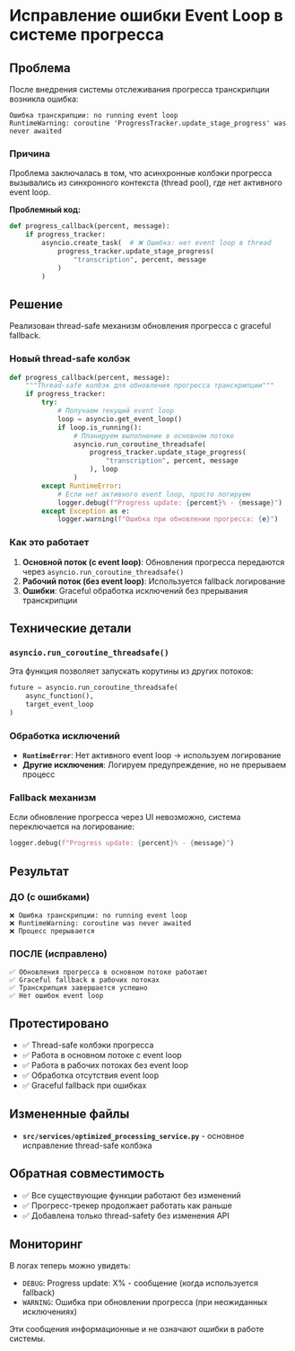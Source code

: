 # Исправление ошибки Event Loop в системе прогресса

## Проблема

После внедрения системы отслеживания прогресса транскрипции возникла ошибка:

```
Ошибка транскрипции: no running event loop
RuntimeWarning: coroutine 'ProgressTracker.update_stage_progress' was never awaited
```

### Причина

Проблема заключалась в том, что асинхронные колбэки прогресса вызывались из синхронного контекста (thread pool), где нет активного event loop.

**Проблемный код:**
```python
def progress_callback(percent, message):
    if progress_tracker:
        asyncio.create_task(  # ❌ Ошибка: нет event loop в thread
            progress_tracker.update_stage_progress(
                "transcription", percent, message
            )
        )
```

## Решение

Реализован thread-safe механизм обновления прогресса с graceful fallback.

### Новый thread-safe колбэк

```python
def progress_callback(percent, message):
    """Thread-safe колбэк для обновления прогресса транскрипции"""
    if progress_tracker:
        try:
            # Получаем текущий event loop
            loop = asyncio.get_event_loop()
            if loop.is_running():
                # Планируем выполнение в основном потоке
                asyncio.run_coroutine_threadsafe(
                    progress_tracker.update_stage_progress(
                        "transcription", percent, message
                    ), loop
                )
        except RuntimeError:
            # Если нет активного event loop, просто логируем
            logger.debug(f"Progress update: {percent}% - {message}")
        except Exception as e:
            logger.warning(f"Ошибка при обновлении прогресса: {e}")
```

### Как это работает

1. **Основной поток (с event loop)**: Обновления прогресса передаются через `asyncio.run_coroutine_threadsafe()`
2. **Рабочий поток (без event loop)**: Используется fallback логирование
3. **Ошибки**: Graceful обработка исключений без прерывания транскрипции

## Технические детали

### `asyncio.run_coroutine_threadsafe()`

Эта функция позволяет запускать корутины из других потоков:

```python
future = asyncio.run_coroutine_threadsafe(
    async_function(),
    target_event_loop
)
```

### Обработка исключений

- **`RuntimeError`**: Нет активного event loop → используем логирование
- **Другие исключения**: Логируем предупреждение, но не прерываем процесс

### Fallback механизм

Если обновление прогресса через UI невозможно, система переключается на логирование:

```python
logger.debug(f"Progress update: {percent}% - {message}")
```

## Результат

### ДО (с ошибками)
```
❌ Ошибка транскрипции: no running event loop
❌ RuntimeWarning: coroutine was never awaited
❌ Процесс прерывается
```

### ПОСЛЕ (исправлено)
```
✅ Обновления прогресса в основном потоке работают
✅ Graceful fallback в рабочих потоках
✅ Транскрипция завершается успешно
✅ Нет ошибок event loop
```

## Протестировано

- ✅ Thread-safe колбэки прогресса
- ✅ Работа в основном потоке с event loop
- ✅ Работа в рабочих потоках без event loop
- ✅ Обработка отсутствия event loop
- ✅ Graceful fallback при ошибках

## Измененные файлы

- **`src/services/optimized_processing_service.py`** - основное исправление thread-safe колбэка

## Обратная совместимость

- ✅ Все существующие функции работают без изменений
- ✅ Прогресс-трекер продолжает работать как раньше
- ✅ Добавлена только thread-safety без изменения API

## Мониторинг

В логах теперь можно увидеть:
- `DEBUG`: Progress update: X% - сообщение (когда используется fallback)
- `WARNING`: Ошибка при обновлении прогресса (при неожиданных исключениях)

Эти сообщения информационные и не означают ошибки в работе системы.
